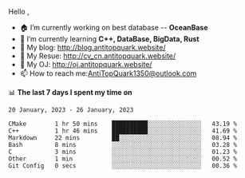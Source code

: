 
Hello , 

- 🏠 I’m currently working on best database -- **OceanBase**
- 🌱 I’m currently learning **C++, DataBase, BigData, Rust**
- 🔭 My blog:   http://blog.antitopquark.website/ 
- 👦 My Resue:  http://cv_cn.antitopquark.website/
- 🚉 My OJ:     http://oj.antitopquark.website/
- 📫 How to reach me:AntiTopQuark1350@outlook.com


📊 **The last 7 days I spent my time on** 

<!--START_SECTION:waka-->
```text
20 January, 2023 - 26 January, 2023

CMake        1 hr 50 mins    ██████████░░░░░░░░░░░░░░░   43.19 % 
C++          1 hr 46 mins    ██████████░░░░░░░░░░░░░░░   41.69 % 
Markdown     22 mins         ██░░░░░░░░░░░░░░░░░░░░░░░   08.94 % 
Bash         8 mins          ░░░░░░░░░░░░░░░░░░░░░░░░░   03.28 % 
C            3 mins          ░░░░░░░░░░░░░░░░░░░░░░░░░   01.23 % 
Other        1 min           ░░░░░░░░░░░░░░░░░░░░░░░░░   00.52 % 
Git Config   0 secs          ░░░░░░░░░░░░░░░░░░░░░░░░░   00.36 %
```
<!--END_SECTION:waka-->


